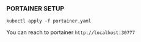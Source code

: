 ### PORTAINER SETUP
````shell
kubectl apply -f portainer.yaml
````

You can reach to portainer ````http://localhost:30777````